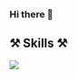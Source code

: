 ### Hi there 👋

## ⚒️ Skills ⚒️

![](https://img.shields.io/badge/Kotlin-7F52FF?style=flat-square&logo=Kotlin&logoColor=white)



<!--
**Jenny-Daru/Jenny-Daru** is a ✨ _special_ ✨ repository because its `README.md` (this file) appears on your GitHub profile.

Here are some ideas to get you started:

- 🔭 I’m currently working on ...
- 🌱 I’m currently learning ...
- 👯 I’m looking to collaborate on ...
- 🤔 I’m looking for help with ...
- 💬 Ask me about ...
- 📫 How to reach me: ...
- 😄 Pronouns: ...
- ⚡ Fun fact: ...
-->
